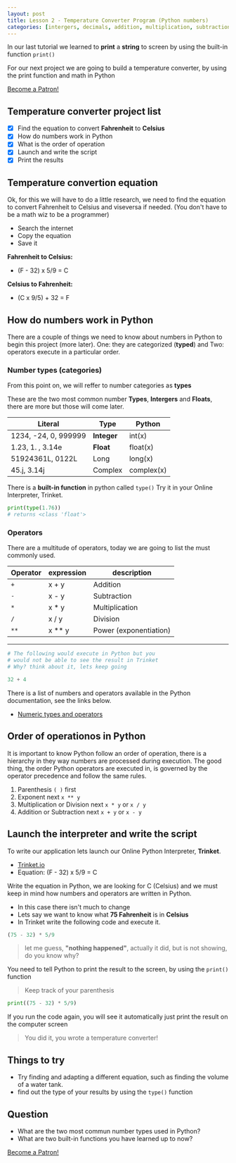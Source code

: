 ```yaml
---
layout: post
title: Lesson 2 - Temperature Converter Program (Python numbers)
categories: [intergers, decimals, addition, multiplication, subtraction, order of operations]
---
```


In our last tutorial we learned to **print** a **string** to screen by using the built-in function `print()`

For our next project we are going to build a temperature converter, by using the print function and math in Python

<a href="https://www.patreon.com/bePatron?u=15482170" data-patreon-widget-type="become-patron-button">Become a Patron!</a><script async src="https://c6.patreon.com/becomePatronButton.bundle.js"></script>

## Temperature converter project list

* [x] Find the equation to convert **Fahrenheit** to **Celsius**
* [x] How do numbers work in Python
* [x] What is the order of operation
* [x] Launch and write the script
* [x] Print the results

## Temperature convertion equation

Ok, for this we will have to do a little research, we need to find the equation to convert Fahrenheit to Celsius and viseversa if needed. (You don't have to be a math wiz to be a programmer)

* Search the internet
* Copy the equation
* Save it

**Fahrenheit to Celsius:**

* (F - 32) x 5/9 = C

**Celsius to Fahrenheit:**

* (C x 9/5) + 32 = F

## How do numbers work in Python

There are a couple of things we need to know about numbers in Python to begin this project (more later). One: they are categorized (**typed**) and Two: operators execute in a particular order.

### Number types (categories)

From this point on, we will reffer to number categories as **types**

These are the two most common number **Types**, **Intergers** and **Floats**, there are more but those will come later.

| Literal              | Type        | Python     |
| -------------------- | ----------- | ---------- |
| 1234, -24, 0, 999999 | **Integer** | int(x)     |
| 1.23, 1. , 3.14e     | **Float**   | float(x)   |
| 51924361L, 0122L     | Long        | long(x)    |
| 45.j, 3.14j          | Complex     | complex(x) |

There is a **built-in function** in python called `type()` Try it in your Online Interpreter, Trinket.

```python
print(type(1.76))
# returns <class 'float'>
```

### Operators

There are a multitude of operators, today we are going to list the must commonly used.

| Operator | expression | description            |
| -------- | ---------- | ---------------------- |
| `+`      | x + y      | Addition               |
| `-`      | x - y      | Subtraction            |
| `*`      | x * y      | Multiplication         |
| `/`      | x / y      | Division               |
| `**`     | x ** y     | Power (exponentiation) |

---

```python
# The following would execute in Python but you
# would not be able to see the result in Trinket
# Why? think about it, lets keep going

32 + 4
```

There is a list of numbers and operators available in the Python documentation, see the links below.

* [Numeric types and operators](https://docs.python.org/3/library/stdtypes.html?highlight=operators#numeric-types-int-float-complex)

## Order of operationos in Python

It is important to know Python follow an order of operation, there is a hierarchy in they way numbers are processed during execution. The good thing, the order Python operators are executed in, is governed by the operator precedence and follow the same rules.

1. Parenthesis `( )` first
2. Exponent next `x ** y`
3. Multiplication or Division next `x * y` or `x / y`
4. Addition or Subtraction next `x + y` or `x - y`

## Launch the interpreter and write the script

To write our application lets launch our Online Python Interpreter, **Trinket**.

* [Trinket.io](https://trinket.io/embed/python3/c0a3e920df)
* Equation: (F - 32) x 5/9 = C

Write the equation in Python, we are looking for C (Celsius) and we must keep in mind how numbers and operators are written in Python.

* In this case there isn't much to change
* Lets say we want to know what **75 Fahrenheit** is in **Celsius**
* In Trinket write the following code and execute it.

```python
(75 - 32) * 5/9
```

> let me guess, **"nothing happened"**, actually it did, but is not showing, do you know why?

You need to tell Python to print the result to the screen, by using the `print()` function

> Keep track of your parenthesis

```python
print((75 - 32) * 5/9)
```

If you run the code again, you will see it automatically just print the result on the computer screen

> You did it, you wrote a temperature converter!

## Things to try

* Try finding and adapting a different equation, such as finding the volume of a water tank.
* find out the type of your results by using the `type()` function

## Question

* What are the two most commun number types used in Python?
* What are two built-in functions you have learned up to now?

<a href="https://www.patreon.com/bePatron?u=15482170" data-patreon-widget-type="become-patron-button">Become a Patron!</a><script async src="https://c6.patreon.com/becomePatronButton.bundle.js"></script>
